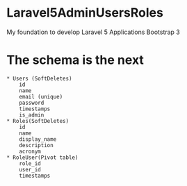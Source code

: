 # Laravel5AdminUsersRoles
My foundation to develop Laravel 5 Applications Bootstrap 3 
# The schema is the next
    * Users (SoftDeletes)
        id
        name
        email (unique)
        password
        timestamps
        is_admin
    * Roles(SoftDeletes)
        id
        name
        display_name
        description
        acronym
    * RoleUser(Pivot table)
        role_id
        user_id
        timestamps
        
        
        
        

